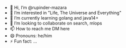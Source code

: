 - 👋 Hi, I’m @rupinder-mazara
- 👀 I’m interested in "Life, The Universe and Everything"
- 🌱 I’m currently learning golang and java14+
- 💞️ I’m looking to collaborate on search, mlops 
- 📫 How to reach me DM here 
- 😄 Pronouns: he/him
- ⚡ Fun fact: ...

<!---
rupinder-mazara/rupinder-mazara is a ✨ special ✨ repository because its `README.md` (this file) appears on your GitHub profile.
You can click the Preview link to take a look at your changes.
--->
